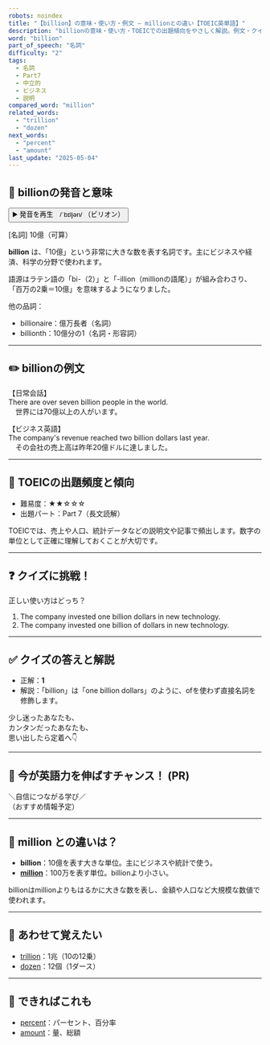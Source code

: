 ```yaml
---
robots: noindex
title: "【billion】の意味・使い方・例文 ― millionとの違い【TOEIC英単語】"
description: "billionの意味・使い方・TOEICでの出題傾向をやさしく解説。例文・クイズ付きでmillionとの違いもわかりやすく学べます。"
word: "billion"
part_of_speech: "名詞"
difficulty: "2"
tags:
  - 名詞
  - Part7
  - 中立的
  - ビジネス
  - 説明
compared_word: "million"
related_words:
  - "trillion"
  - "dozen"
next_words:
  - "percent"
  - "amount"
last_update: "2025-05-04"
---
```


## 🔰 billionの発音と意味

<button class="play-audio" onclick="playTTS('billion')">
  <span class="play-audio-main">
    ▶️ 発音を再生　/ˈbɪljən/
  </span>
  <span class="play-audio-sub">
    （ビリオン）
  </span>
</button>

[名詞] 10億（可算）

**billion** は、「10億」という非常に大きな数を表す名詞です。主にビジネスや経済、科学の分野で使われます。

語源はラテン語の「bi-（2）」と「-illion（millionの語尾）」が組み合わさり、「百万の2乗＝10億」を意味するようになりました。

他の品詞：  
- billionaire：億万長者（名詞）
- billionth：10億分の1（名詞・形容詞）

---

## ✏️ billionの例文

【日常会話】  
There are over seven billion people in the world.  
　世界には70億以上の人がいます。

【ビジネス英語】  
The company's revenue reached two billion dollars last year.  
　その会社の売上高は昨年20億ドルに達しました。

---

## 🎯 TOEICの出題頻度と傾向

- 難易度：★★☆☆☆
- 出題パート：Part 7（長文読解）

TOEICでは、売上や人口、統計データなどの説明文や記事で頻出します。数字の単位として正確に理解しておくことが大切です。

---

## ❓ クイズに挑戦！

正しい使い方はどっち？

1. The company invested one billion dollars in new technology.  
2. The company invested one billion of dollars in new technology.

---

## ✅ クイズの答えと解説

- 正解：**1**
- 解説：「billion」は「one billion dollars」のように、ofを使わず直接名詞を修飾します。

少し迷ったあなたも、  
カンタンだったあなたも、  
思い出したら定着へ👇️

---

## 🚀 今が英語力を伸ばすチャンス！ (PR)

<div class="info-center">
＼自信につながる学び／<br>  
（おすすめ情報予定）
</div>

---

## 🤔  million との違いは？

- **billion**：10億を表す大きな単位。主にビジネスや統計で使う。
- **[million](/million)**：100万を表す単位。billionより小さい。

billionはmillionよりもはるかに大きな数を表し、金額や人口など大規模な数値で使われます。

---

## 🧩 あわせて覚えたい

- [trillion](/trillion)：1兆（10の12乗）
- [dozen](/dozen)：12個（1ダース）

---

## 📖 できればこれも

- [percent](/percent)：パーセント、百分率
- [amount](/amount)：量、総額

<!-- cvid: aid12_bid18 -->
